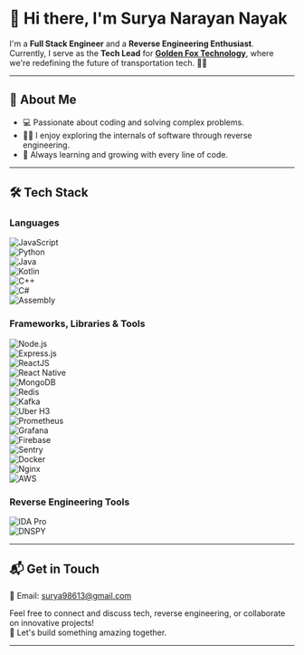 # 👋 Hi there, I'm Surya Narayan Nayak  

I'm a **Full Stack Engineer** and a **Reverse Engineering Enthusiast**.  
Currently, I serve as the **Tech Lead** for **[Golden Fox Technology](https://goldenfoxtechnology.com/)**, where we're redefining the future of transportation tech. 🚖✨  

---

## 🌟 About Me  
- 💻 Passionate about coding and solving complex problems.  
- 🕵️‍♂️ I enjoy exploring the internals of software through reverse engineering.  
- 🌱 Always learning and growing with every line of code.  

---

## 🛠️ Tech Stack  

### **Languages**  
![JavaScript](https://img.shields.io/badge/-JavaScript-F7DF1E?logo=javascript&logoColor=black&style=flat)  
![Python](https://img.shields.io/badge/-Python-3776AB?logo=python&logoColor=white&style=flat)  
![Java](https://img.shields.io/badge/-Java-007396?logo=java&logoColor=white&style=flat)  
![Kotlin](https://img.shields.io/badge/-Kotlin-7F52FF?logo=kotlin&logoColor=white&style=flat)  
![C++](https://img.shields.io/badge/-C++-00599C?logo=cplusplus&logoColor=white&style=flat)  
![C#](https://img.shields.io/badge/-C%23-239120?logo=csharp&logoColor=white&style=flat)  
![Assembly](https://img.shields.io/badge/-Assembly-007ACC?style=flat)  

### **Frameworks, Libraries & Tools**  
![Node.js](https://img.shields.io/badge/-Node.js-339933?logo=node.js&logoColor=white&style=flat)  
![Express.js](https://img.shields.io/badge/-Express.js-000000?logo=express&logoColor=white&style=flat)  
![ReactJS](https://img.shields.io/badge/-ReactJS-61DAFB?logo=react&logoColor=black&style=flat)  
![React Native](https://img.shields.io/badge/-React_Native-61DAFB?logo=react&logoColor=black&style=flat)  
![MongoDB](https://img.shields.io/badge/-MongoDB-47A248?logo=mongodb&logoColor=white&style=flat)  
![Redis](https://img.shields.io/badge/-Redis-DC382D?logo=redis&logoColor=white&style=flat)  
![Kafka](https://img.shields.io/badge/-Kafka-231F20?logo=apachekafka&logoColor=white&style=flat)  
![Uber H3](https://img.shields.io/badge/-Uber_H3-000000?logo=uber&logoColor=white&style=flat)  
![Prometheus](https://img.shields.io/badge/-Prometheus-E6522C?logo=prometheus&logoColor=white&style=flat)  
![Grafana](https://img.shields.io/badge/-Grafana-F46800?logo=grafana&logoColor=white&style=flat)  
![Firebase](https://img.shields.io/badge/-Firebase-FFCA28?logo=firebase&logoColor=black&style=flat)  
![Sentry](https://img.shields.io/badge/-Sentry-362D59?logo=sentry&logoColor=white&style=flat)  
![Docker](https://img.shields.io/badge/-Docker-2496ED?logo=docker&logoColor=white&style=flat)  
![Nginx](https://img.shields.io/badge/-Nginx-009639?logo=nginx&logoColor=white&style=flat)  
![AWS](https://img.shields.io/badge/-AWS-232F3E?logo=amazonaws&logoColor=white&style=flat)  

### **Reverse Engineering Tools**  
![IDA Pro](https://img.shields.io/badge/-IDA%20Pro-000000?style=flat)  
![DNSPY](https://img.shields.io/badge/-DNSPY-FF4500?style=flat)  

---

## 📬 Get in Touch  
📧 Email: [surya98613@gmail.com](mailto:surya98613@gmail.com)  

Feel free to connect and discuss tech, reverse engineering, or collaborate on innovative projects!  
🚀 Let's build something amazing together.  

--- 
